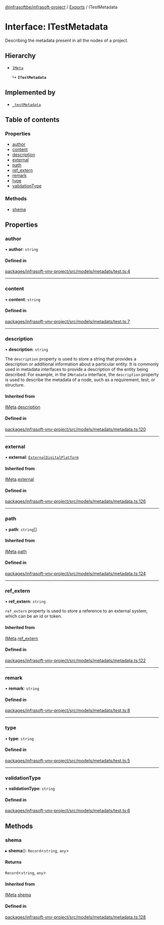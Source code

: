 [@infrasoftbe/infrasoft-project](../README.md) / [Exports](../modules.md) / ITestMetadata

# Interface: ITestMetadata

Describing the metadata present in all the nodes of a project.

## Hierarchy

- [`IMeta`](IMeta.md)

  ↳ **`ITestMetadata`**

## Implemented by

- [`_testMetadata`](../classes/testMetadata.md)

## Table of contents

### Properties

- [author](ITestMetadata.md#author)
- [content](ITestMetadata.md#content)
- [description](ITestMetadata.md#description)
- [external](ITestMetadata.md#external)
- [path](ITestMetadata.md#path)
- [ref\_extern](ITestMetadata.md#ref_extern)
- [remark](ITestMetadata.md#remark)
- [type](ITestMetadata.md#type)
- [validationType](ITestMetadata.md#validationtype)

### Methods

- [shema](ITestMetadata.md#shema)

## Properties

### author

• **author**: `string`

#### Defined in

[packages/infrasoft-vnv-project/src/models/metadats/test.ts:4](https://github.com/infrasoftbe/Infrasoft-vnv-ritual-project/blob/8c55713745804fbf004d7add2c4b90690c1560d1/src/models/metadats/test.ts#L4)

___

### content

• **content**: `string`

#### Defined in

[packages/infrasoft-vnv-project/src/models/metadats/test.ts:7](https://github.com/infrasoftbe/Infrasoft-vnv-ritual-project/blob/8c55713745804fbf004d7add2c4b90690c1560d1/src/models/metadats/test.ts#L7)

___

### description

• **description**: `string`

The `description` property is used to store a string that provides a description or additional
information about a particular entity. It is commonly used in metadata interfaces to provide a
description of the entity being described. For example, in the `IMetadata` interface, the
`description` property is used to describe the metadata of a node, such as a requirement, test, or
structure.

#### Inherited from

[IMeta](IMeta.md).[description](IMeta.md#description)

#### Defined in

[packages/infrasoft-vnv-project/src/models/metadats/metadata.ts:120](https://github.com/infrasoftbe/Infrasoft-vnv-ritual-project/blob/8c55713745804fbf004d7add2c4b90690c1560d1/src/models/metadats/metadata.ts#L120)

___

### external

• **external**: [`ExternalDigitalPlatform`](../modules.md#externaldigitalplatform)

#### Inherited from

[IMeta](IMeta.md).[external](IMeta.md#external)

#### Defined in

[packages/infrasoft-vnv-project/src/models/metadats/metadata.ts:126](https://github.com/infrasoftbe/Infrasoft-vnv-ritual-project/blob/8c55713745804fbf004d7add2c4b90690c1560d1/src/models/metadats/metadata.ts#L126)

___

### path

• **path**: `string`[]

#### Inherited from

[IMeta](IMeta.md).[path](IMeta.md#path)

#### Defined in

[packages/infrasoft-vnv-project/src/models/metadats/metadata.ts:124](https://github.com/infrasoftbe/Infrasoft-vnv-ritual-project/blob/8c55713745804fbf004d7add2c4b90690c1560d1/src/models/metadats/metadata.ts#L124)

___

### ref\_extern

• **ref\_extern**: `string`

`ref_extern` property is used to store a reference to an external system, which can be an id or token.

#### Inherited from

[IMeta](IMeta.md).[ref_extern](IMeta.md#ref_extern)

#### Defined in

[packages/infrasoft-vnv-project/src/models/metadats/metadata.ts:122](https://github.com/infrasoftbe/Infrasoft-vnv-ritual-project/blob/8c55713745804fbf004d7add2c4b90690c1560d1/src/models/metadats/metadata.ts#L122)

___

### remark

• **remark**: `string`

#### Defined in

[packages/infrasoft-vnv-project/src/models/metadats/test.ts:8](https://github.com/infrasoftbe/Infrasoft-vnv-ritual-project/blob/8c55713745804fbf004d7add2c4b90690c1560d1/src/models/metadats/test.ts#L8)

___

### type

• **type**: `string`

#### Defined in

[packages/infrasoft-vnv-project/src/models/metadats/test.ts:5](https://github.com/infrasoftbe/Infrasoft-vnv-ritual-project/blob/8c55713745804fbf004d7add2c4b90690c1560d1/src/models/metadats/test.ts#L5)

___

### validationType

• **validationType**: `string`

#### Defined in

[packages/infrasoft-vnv-project/src/models/metadats/test.ts:6](https://github.com/infrasoftbe/Infrasoft-vnv-ritual-project/blob/8c55713745804fbf004d7add2c4b90690c1560d1/src/models/metadats/test.ts#L6)

## Methods

### shema

▸ **shema**(): `Record`\<`string`, `any`\>

#### Returns

`Record`\<`string`, `any`\>

#### Inherited from

[IMeta](IMeta.md).[shema](IMeta.md#shema)

#### Defined in

[packages/infrasoft-vnv-project/src/models/metadats/metadata.ts:128](https://github.com/infrasoftbe/Infrasoft-vnv-ritual-project/blob/8c55713745804fbf004d7add2c4b90690c1560d1/src/models/metadats/metadata.ts#L128)
